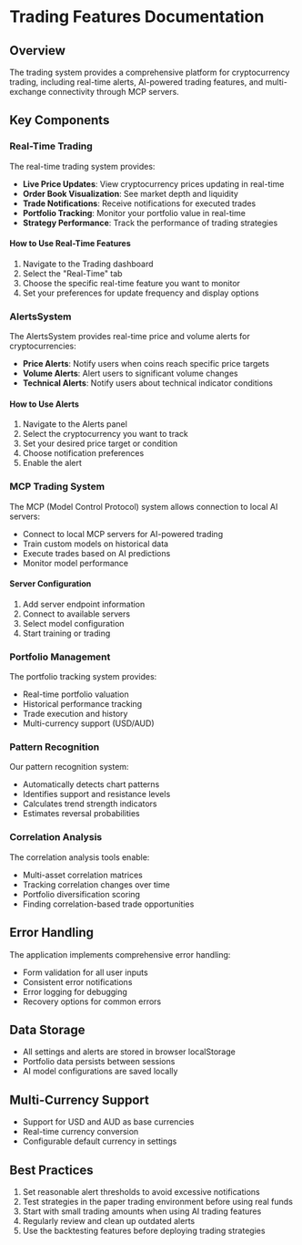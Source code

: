 
# Trading Features Documentation

## Overview

The trading system provides a comprehensive platform for cryptocurrency trading, including real-time alerts, AI-powered trading features, and multi-exchange connectivity through MCP servers.

## Key Components

### Real-Time Trading

The real-time trading system provides:

- **Live Price Updates**: View cryptocurrency prices updating in real-time
- **Order Book Visualization**: See market depth and liquidity
- **Trade Notifications**: Receive notifications for executed trades
- **Portfolio Tracking**: Monitor your portfolio value in real-time
- **Strategy Performance**: Track the performance of trading strategies

#### How to Use Real-Time Features

1. Navigate to the Trading dashboard
2. Select the "Real-Time" tab
3. Choose the specific real-time feature you want to monitor
4. Set your preferences for update frequency and display options

### AlertsSystem

The AlertsSystem provides real-time price and volume alerts for cryptocurrencies:

- **Price Alerts**: Notify users when coins reach specific price targets
- **Volume Alerts**: Alert users to significant volume changes
- **Technical Alerts**: Notify users about technical indicator conditions

#### How to Use Alerts

1. Navigate to the Alerts panel
2. Select the cryptocurrency you want to track
3. Set your desired price target or condition
4. Choose notification preferences
5. Enable the alert

### MCP Trading System

The MCP (Model Control Protocol) system allows connection to local AI servers:

- Connect to local MCP servers for AI-powered trading
- Train custom models on historical data
- Execute trades based on AI predictions
- Monitor model performance

#### Server Configuration

1. Add server endpoint information
2. Connect to available servers
3. Select model configuration
4. Start training or trading

### Portfolio Management

The portfolio tracking system provides:

- Real-time portfolio valuation
- Historical performance tracking
- Trade execution and history
- Multi-currency support (USD/AUD)

### Pattern Recognition

Our pattern recognition system:

- Automatically detects chart patterns
- Identifies support and resistance levels
- Calculates trend strength indicators
- Estimates reversal probabilities

### Correlation Analysis

The correlation analysis tools enable:

- Multi-asset correlation matrices
- Tracking correlation changes over time
- Portfolio diversification scoring
- Finding correlation-based trade opportunities

## Error Handling

The application implements comprehensive error handling:

- Form validation for all user inputs
- Consistent error notifications
- Error logging for debugging
- Recovery options for common errors

## Data Storage

- All settings and alerts are stored in browser localStorage
- Portfolio data persists between sessions
- AI model configurations are saved locally

## Multi-Currency Support

- Support for USD and AUD as base currencies
- Real-time currency conversion
- Configurable default currency in settings

## Best Practices

1. Set reasonable alert thresholds to avoid excessive notifications
2. Test strategies in the paper trading environment before using real funds
3. Start with small trading amounts when using AI trading features
4. Regularly review and clean up outdated alerts
5. Use the backtesting features before deploying trading strategies
